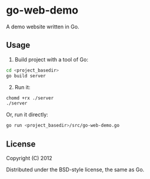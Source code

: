 # go-web-demo

A demo website written in Go.

## Usage

1. Build project with a tool of Go:

```bash
cd <project_basedir>
go build server
```

2. Run it:

```bash
chomd +rx ./server
./server
```

Or, run it directly:

```bash
go run <project_basedir>/src/go-web-demo.go
```

## License

Copyright (C) 2012

Distributed under the BSD-style license, the same as Go.


